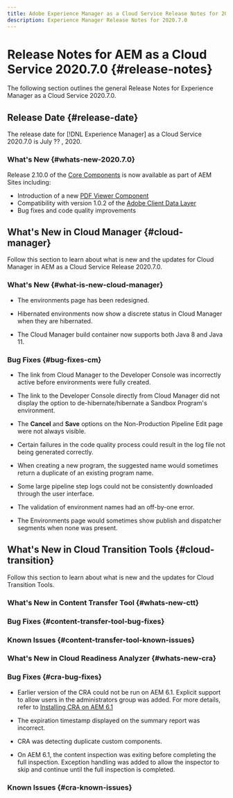 ```yaml
---
title: Adobe Experience Manager as a Cloud Service Release Notes for 2020.7.0
description: Experience Manager Release Notes for 2020.7.0
---
```


# Release Notes for AEM as a Cloud Service 2020.7.0 {#release-notes}

The following section outlines the general Release Notes for Experience Manager as a Cloud Service 2020.7.0.

## Release Date {#release-date}

The release date for [!DNL Experience Manager] as a Cloud Service 2020.7.0 is July ?? , 2020.

### What's New {#whats-new-2020.7.0}

Release 2.10.0 of the [Core Components](https://docs.adobe.com/content/help/en/experience-manager-core-components/using/introduction.html) is now available as part of AEM Sites including:

* Introduction of a new [PDF Viewer Component](https://aemcomponents.dev/content/core-components-examples/library/page-authoring/pdf-viewer.html)
* Compatibility with version 1.0.2 of the [Adobe Client Data Layer](https://docs.adobe.com/content/help/en/experience-manager-core-components/using/developing/data-layer/overview.html)
* Bug fixes and code quality improvements


## What's New in Cloud Manager {#cloud-manager}

Follow this section to learn about what is new and the updates for Cloud Manager in AEM as a Cloud Service Release 2020.7.0.

### What's New {#what-is-new-cloud-manager}

* The environments page has been redesigned.

* Hibernated environments now show a discrete status in Cloud Manager when they are hibernated. 

* The Cloud Manager build container now supports both Java 8 and Java 11. 

### Bug Fixes {#bug-fixes-cm}

* The link from Cloud Manager to the Developer Console was incorrectly active before environments were fully created. 

* The link to the Developer Console directly from Cloud Manager did not display the option to de-hibernate/hibernate a Sandbox Program's environment.

* The **Cancel** and **Save** options on the Non-Production Pipeline Edit page were not always visible. 

* Certain failures in the code quality process could result in the log file not being generated correctly.

* When creating a new program, the suggested name would sometimes return a duplicate of an existing program name.

* Some large pipeline step logs could not be consistently downloaded through the user interface.

* The validation of environment names had an off-by-one error.

* The Environments page would sometimes show publish and dispatcher segments when none was present.

## What's New in Cloud Transition Tools {#cloud-transition}

Follow this section to learn about what is new and the updates for Cloud Transition Tools.

### What's New in Content Transfer Tool {#whats-new-ctt}


### Bug Fixes {#content-transfer-tool-bug-fixes}


### Known Issues {#content-transfer-tool-known-issues}


### What's New in Cloud Readiness Analyzer {#whats-new-cra}


### Bug Fixes {#cra-bug-fixes}
* Earlier version of the CRA could not be run on AEM 6.1. Explicit support to allow users in the administrators group was added. For more details, refer to [Installing CRA on AEM 6.1](https://docs.adobe.com/content/help/en/experience-manager-cloud-service/moving/cloud-migration/cloud-readiness-analyzer/using-cloud-readiness-analyzer.html#installing-on-aem61)

* The expiration timestamp displayed on the summary report was incorrect. 

* CRA was detecting duplicate custom components. 

* On AEM 6.1, the content inspection was exiting before completing the full inspection. Exception handling was added to allow the inspector to skip and continue until the full inspection is completed.

### Known Issues {#cra-known-issues}
